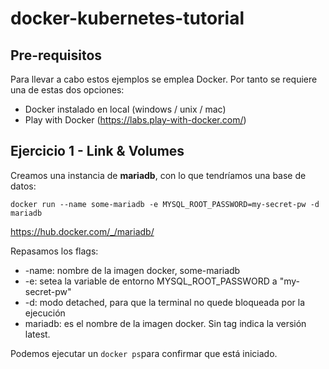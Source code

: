 # docker-kubernetes-tutorial

## Pre-requisitos

Para llevar a cabo estos ejemplos se emplea Docker. Por tanto se requiere una de estas dos opciones:

- Docker instalado en local (windows / unix / mac)
- Play with Docker (https://labs.play-with-docker.com/)

## Ejercicio 1 - Link & Volumes

Creamos una instancia de **mariadb**, con lo que tendríamos una base de datos:

```
docker run --name some-mariadb -e MYSQL_ROOT_PASSWORD=my-secret-pw -d mariadb
```
https://hub.docker.com/_/mariadb/

Repasamos los flags:

- -name: nombre de la imagen docker, some-mariadb
- -e: setea la variable de entorno MYSQL_ROOT_PASSWORD a "my-secret-pw"
- -d: modo detached, para que la terminal no quede bloqueada por la ejecución
- mariadb: es el nombre de la imagen docker. Sin tag indica la versión latest.

Podemos ejecutar un ```docker ps```para confirmar que está iniciado.

